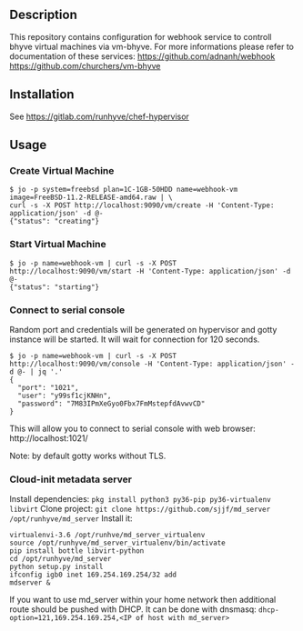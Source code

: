 ## Description

This repository contains configuration for webhook service to controll bhyve virtual machines via vm-bhyve.
For more informations please refer to documentation of these services:
https://github.com/adnanh/webhook
https://github.com/churchers/vm-bhyve 

## Installation

See https://gitlab.com/runhyve/chef-hypervisor

## Usage

### Create Virtual Machine
```
$ jo -p system=freebsd plan=1C-1GB-50HDD name=webhook-vm image=FreeBSD-11.2-RELEASE-amd64.raw | \
curl -s -X POST http://localhost:9090/vm/create -H 'Content-Type: application/json' -d @-
{"status": "creating"}
```

### Start Virtual Machine
```
$ jo -p name=webhook-vm | curl -s -X POST http://localhost:9090/vm/start -H 'Content-Type: application/json' -d @-
{"status": "starting"}
```

### Connect to serial console 

Random port and credentials will be generated on hypervisor and gotty instance will be started. It will wait for connection for 120 seconds.

```
$ jo -p name=webhook-vm | curl -s -X POST http://localhost:9090/vm/console -H 'Content-Type: application/json' -d @- | jq '.'
{
  "port": "1021",
  "user": "y99sf1cjKNHn",
  "password": "7M83IPmXeGyo0Fbx7FmMstepfdAvwvCD"
}
```

This will allow you to connect to serial console with web browser: http://localhost:1021/

Note: by default gotty works without TLS.

### Cloud-init metadata server

Install dependencies:
`pkg install python3 py36-pip py36-virtualenv libvirt`
Clone project:
`git clone https://github.com/sjjf/md_server /opt/runhyve/md_server`
Install it:
```
virtualenvi-3.6 /opt/runhve/md_server_virtualenv
source /opt/runhyve/md_server_virtualenv/bin/activate
pip install bottle libvirt-python
cd /opt/runhyve/md_server
python setup.py install
ifconfig igb0 inet 169.254.169.254/32 add
mdserver &
```

If you want to use md_server within your home network then additional route should be pushed with DHCP.
It can be done with dnsmasq:
`
dhcp-option=121,169.254.169.254,<IP of host with md_server>
`
